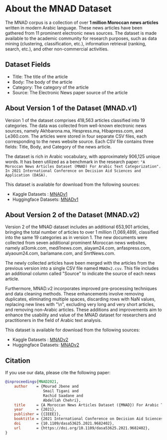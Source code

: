 # About the MNAD Dataset
The MNAD corpus is a collection of over **1 million Moroccan news articles** written in modern Arabic language. These news articles have been gathered from 11 prominent electronic news sources. The dataset is made available to the academic community for research purposes, such as data mining (clustering, classification, etc.), information retrieval (ranking, search, etc.), and other non-commercial activities.

## Dataset Fields
- Title: The title of the article
- Body: The body of the article
- Category: The category of the article
- Source: The Electronic News paper source of the article

## About Version 1 of the Dataset (MNAD.v1)
Version 1 of the dataset comprises 418,563 articles classified into 19 categories. The data was collected from well-known electronic news sources, namely Akhbarona.ma, Hespress.ma, Hibapress.com, and Le360.com. The articles were stored in four separate CSV files, each corresponding to the news website source. Each CSV file contains three fields: Title, Body, and Category of the news article.

The dataset is rich in Arabic vocabulary, with approximately 906,125 unique words. It has been utilized as a benchmark in the research paper:
```"A Moroccan News Articles Dataset (MNAD) For Arabic Text Categorization". In 2021 International Conference on Decision Aid Sciences and Application (DASA).```

This dataset is available for download from the following sources:
- Kaggle Datasets : [MNADv1](https://www.kaggle.com/datasets/jmourad100/mnad-moroccan-news-articles-dataset)
- Huggingface Datasets: [MNADv1](https://huggingface.co/datasets/J-Mourad/MNAD.v1)

## About Version 2 of the Dataset (MNAD.v2)
Version 2 of the MNAD dataset includes an additional 653,901 articles, bringing the total number of articles to over 1 million (1,069,489), classified into the same 19 categories as in version 1. The new documents were collected from seven additional prominent Moroccan news websites, namely al3omk.com, medi1news.com, alayam24.com, anfaspress.com, alyaoum24.com, barlamane.com, and SnrtNews.com.

The newly collected articles have been merged with the articles from the previous version into a single CSV file named ```MNADv2.csv```. This file includes an additional column called "Source" to indicate the source of each news article.

Furthermore, MNAD.v2 incorporates improved pre-processing techniques and data cleaning methods. These enhancements involve removing duplicates, eliminating multiple spaces, discarding rows with NaN values, replacing new lines with "\n", excluding very long and very short articles, and removing non-Arabic articles. These additions and improvements aim to enhance the usability and value of the MNAD dataset for researchers and practitioners in the field of Arabic text analysis.

This dataset is available for download from the following sources:
- Kaggle Datasets : [MNADv2](https://huggingface.co/datasets/J-Mourad/MNAD.v2)
- Huggingface Datasets: [MNADv2](https://huggingface.co/datasets/J-Mourad/MNAD.v2)

## Citation
If you use our data, please cite the following paper:

```bibtex
@inproceedings{MNAD2021,
    author    = {Mourad Jbene and 
                 Smail Tigani and 
                 Rachid Saadane and 
                 Abdellah Chehri},
    title     = {A Moroccan News Articles Dataset ({MNAD}) For Arabic Text Categorization},
    year      = {2021},
    publisher = {{IEEE}},
    booktitle = {2021 International Conference on Decision Aid Sciences and Application ({DASA})}
    doi       = {10.1109/dasa53625.2021.9682402},
    url       = {https://doi.org/10.1109/dasa53625.2021.9682402},
}
```
